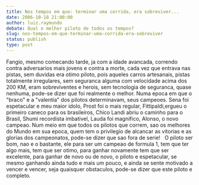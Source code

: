 ```yaml
---
title: Nos tempos em que: terminar uma corrida, era sobreviver...
date: 2006-10-18 21:00:00
author: luiz.raymundo
debate: Qual o melhor piloto de todos os tempos?
slug: nos-tempos-em-que-terminar-uma-corrida-era-sobreviver
status: publish 
type: post
---
```


Fangio, mesmo comecando tarde, ja com a idade avancada, correndo contra adversarios mais jovens e contra a morte, cada vez que entrava nas pistas, sem duvidas era otimo piloto, pois aqueles carros artesanais, pistas totalmente irregulares, sem seguranca alguma com velocidade acima dos 200 KM, eram sobreviventes e herois, sem tecnologia de seguranca, quase nenhuma, pode-se dizer que foi realmente o melhor. Numa epoca em que o "braco" e a "valentia" dos pilotos determinavam, seus campeoes. Sena foi espetacular e meu maior idolo, Prost foi o mais regular, Fittipaldi,ergueu o primeiro caneco para os brasileiros, Chico Landi abriu o caminho para o Brasil, Shumi recordista imbativel, Lauda foi magnifico, Alonso, o novo campeao. Num meio em que todos os pilotos que correm, sao os melhores do Mundo em sua epoca, quem tem o privilegio de alcancar as vitorias e as glorias dos campeonatos, pode-se dizer que sao fora de serie!   O piloto ser bom, nao e o bastante, ele para ser um campeao de formula 1, tem que ter algo mais, tem que ser otimo, para ganhar novamente tem que ser excelente, para ganhar de novo ou de novo, o piloto e espetacular, se mesmo ganhando ainda tudo e mais um pouco, e ainda se sente motivado a vencer e vencer, seja quaisquer obstaculos, pode-se dizer que este piloto e completo.
